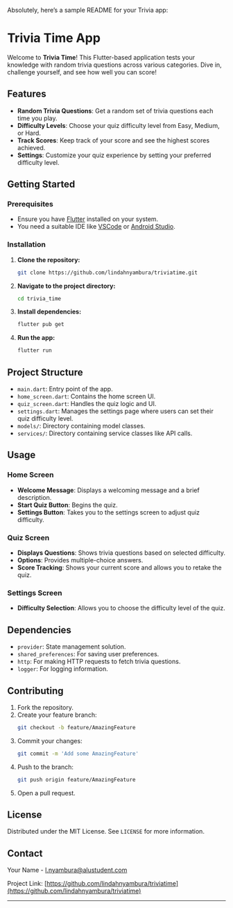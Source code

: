 Absolutely, here’s a sample README for your Trivia app:

# Trivia Time App

Welcome to **Trivia Time**! This Flutter-based application tests your knowledge with random trivia questions across various categories. Dive in, challenge yourself, and see how well you can score!

## Features
- **Random Trivia Questions**: Get a random set of trivia questions each time you play.
- **Difficulty Levels**: Choose your quiz difficulty level from Easy, Medium, or Hard.
- **Track Scores**: Keep track of your score and see the highest scores achieved.
- **Settings**: Customize your quiz experience by setting your preferred difficulty level.


## Getting Started

### Prerequisites
- Ensure you have [Flutter](https://flutter.dev/docs/get-started/install) installed on your system.
- You need a suitable IDE like [VSCode](https://code.visualstudio.com/) or [Android Studio](https://developer.android.com/studio).

### Installation
1. **Clone the repository:**
    ```sh
    git clone https://github.com/lindahnyambura/triviatime.git
    ```

2. **Navigate to the project directory:**
    ```sh
    cd trivia_time
    ```

3. **Install dependencies:**
    ```sh
    flutter pub get
    ```

4. **Run the app:**
    ```sh
    flutter run
    ```

## Project Structure
- `main.dart`: Entry point of the app.
- `home_screen.dart`: Contains the home screen UI.
- `quiz_screen.dart`: Handles the quiz logic and UI.
- `settings.dart`: Manages the settings page where users can set their quiz difficulty level.
- `models/`: Directory containing model classes.
- `services/`: Directory containing service classes like API calls.

## Usage
### Home Screen
- **Welcome Message**: Displays a welcoming message and a brief description.
- **Start Quiz Button**: Begins the quiz.
- **Settings Button**: Takes you to the settings screen to adjust quiz difficulty.

### Quiz Screen
- **Displays Questions**: Shows trivia questions based on selected difficulty.
- **Options**: Provides multiple-choice answers.
- **Score Tracking**: Shows your current score and allows you to retake the quiz.

### Settings Screen
- **Difficulty Selection**: Allows you to choose the difficulty level of the quiz.

## Dependencies
- `provider`: State management solution.
- `shared_preferences`: For saving user preferences.
- `http`: For making HTTP requests to fetch trivia questions.
- `logger`: For logging information.

## Contributing
1. Fork the repository.
2. Create your feature branch:
    ```sh
    git checkout -b feature/AmazingFeature
    ```
3. Commit your changes:
    ```sh
    git commit -m 'Add some AmazingFeature'
    ```
4. Push to the branch:
    ```sh
    git push origin feature/AmazingFeature
    ```
5. Open a pull request.

## License
Distributed under the MIT License. See `LICENSE` for more information.

## Contact
Your Name - [l.nyambura@alustudent.com](mailto:l.nyambura@alustudent.com)

Project Link: [https://github.com/lindahnyambura/triviatime](https://github.com/lindahnyambura/triviatime)

---
